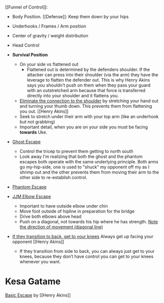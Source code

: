 [[Funnel of Control]]:
- Body Position. [[Defense]]: Keep them down by your hips
- Underhooks / Frames / Arm position
- Center of gravity / weight distribution
- Head Control
- **Survival Position**
	- On your side vs flattened out
		- Flattened out is determined by the defenders shoulder.  If the attacker can press into their shoulder (via the arm) they have the leverage to flatten the defender out.  This is why Henry Akins says you shouldn't push on them when they pass your guard with an outstretched arm because that force is transferred directly into your shoulder and it flattens you.
	- [Eliminate the connection to the shoulder](https://youtu.be/nmB6cqyad8s?t=356) by stretching your hand out and turning your thumb down.  This prevents them from flattening you out. [[Henry Akins]]
	- Seek to stretch under their arm with your top arm (like an underhook but not grabbing)
	- Important detail, when you are on your side you must be facing **towards** Uke.

- [Ghost Escape](https://www.youtube.com/watch?v=6ZKFobk8vOQ&t=6s)
	- Control the tricep to prevent them getting to north south
	- Look away
I'm realizing that both the ghost and the phantom escapes both operate with the same underlying principle.  Both arms go my-hip-side, one is used to "shuck" my opponent off my as I shrimp out and the other prevents them from moving their arm to the other side to re-establish control.
- [Phantom Escape](https://www.youtube.com/watch?v=dCjf0IYZWkI&t=414s)
- [JJM Elbow Escape](https://youtu.be/w-U1N_oSwEQ?t=122)
	- Important to have outside elbow under chin
	- Move foot outside of hipline in preparation for the bridge
	- Drive both elbows above head	
	 - Push on a diagonal, not towards his hip where he has strength. [Note the direction of movement (diagonal line)](https://youtu.be/w-U1N_oSwEQ?t=153)

- [If they transition to back, get to your knees](https://youtu.be/hYeSTPJQWog?t=571) Always get up facing your opponent [[Henry Akins]]
	- If they transition from side to back, you can always just get to your knees, because they don’t have control you can get to your knees whenever you want. 
# Kesa Gatame
[Basic Escape](https://youtu.be/gB8n6-Ko3ro) by [[Henry Akins]]